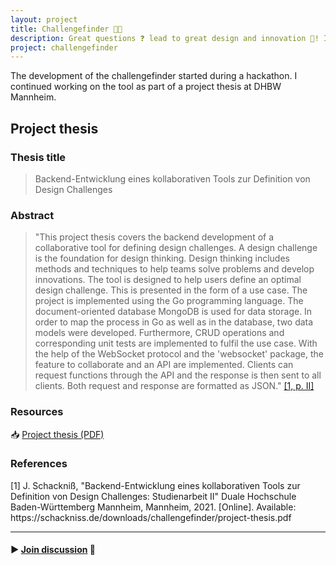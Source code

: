 ```yaml
---
layout: project
title: Challengefinder 🔎💡
description: Great questions ❓ lead to great design and innovation 🚀! If you have a really good design challenge...
project: challengefinder
---
```

The development of the challengefinder started during a hackathon. I continued working on the tool as part of a project thesis at DHBW Mannheim.

## Project thesis

### Thesis title
> Backend-Entwicklung eines kollaborativen Tools zur Definition von Design Challenges

### Abstract
>"This project thesis covers the backend development of a collaborative tool for defining design challenges. A design challenge is the foundation for design thinking. Design thinking includes methods and techniques to help teams solve problems and develop innovations. The tool is designed to help users define an optimal design challenge. This is presented in the form of a use case. The project is implemented using the Go programming language. The document-oriented database MongoDB is used for data storage. In order to map the process in Go as well as in the database, two data models were developed. Furthermore, CRUD operations and corresponding unit tests are implemented to fulfil the use case. With the help of the WebSocket protocol and the 'websocket' package, the feature to collaborate and an API are implemented. Clients can request functions through the API and the response is then sent to all clients. Both request and response are formatted as JSON." [[1, p. II]](#1)

### Resources
📥 [Project thesis (PDF)](/downloads/challengefinder/project-thesis.pdf)

### References
<a id="1">[1]</a>
J. Schackniß, "Backend-Entwicklung eines kollaborativen Tools zur Definition von Design Challenges: Studienarbeit II" Duale Hochschule Baden-Württemberg Mannheim, Mannheim, 2021. [Online]. Available: https://​schackniss.de​/​downloads/​challengefinder/​project-​thesis.pdf

---

#### ▶ [Join discussion](https://github.com/schackniss/schackniss.de/discussions/9) 💬